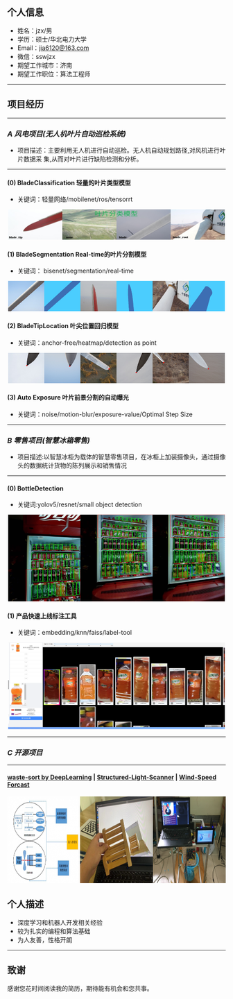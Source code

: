 ## 个人信息
- 姓名：jzx/男 
- 学历：硕士/华北电力大学
- Email：jia6120@163.com
- 微信：sswjzx
- 期望工作城市：济南
- 期望工作职位：算法工程师 

---

## 项目经历 

---    
### ***A 风电项目(无人机叶片自动巡检系统)***

- 项目描述：主要利用无人机进行自动巡检。无人机自动规划路径,对风机进行叶片数据采
集,从而对叶片进行缺陷检测和分析。

---  
#### **(0) BladeClassification 轻量的叶片类型模型**
- 关键词：轻量网络/mobilenet/ros/tensorrt 
<div align=center><img width="500" height="70" src="./images/blade_classification.jpg"/></div> 

#### **(1) BladeSegmentation Real-time的叶片分割模型**
- 关键词： bisenet/segmentation/real-time
<div align=center><img width="500" height="70" src="./images/blade_segmentation.png"/></div> 

#### **(2) BladeTipLocation 叶尖位置回归模型**
- 关键词：anchor-free/heatmap/detection as point
<div align=center><img width="500" height="70" src="./images/blade_tip_location.png"/></div> 

#### **(3) Auto Exposure 叶片前景分割的自动曝光**
- 关键词：noise/motion-blur/exposure-value/Optimal Step Size
---    

### ***B 零售项目(智慧冰箱零售)***

- 项目描述:以智慧冰柜为载体的智慧零售项目，在冰柜上加装摄像头，通过摄像头的数据统计货物的陈列展示和销售情况

---  
#### **(0) BottleDetection**

- 关键词:yolov5/resnet/small object detection

<div align=center><img width="500" height="200" src="./images/bottle_detection.png"/></div>

#### **(1) 产品快速上线标注工具**

- 关键词：embedding/knn/faiss/label-tool

<div align=center><img width="500" height="200" src="./images/labcluster.png"/></div>

---    

### ***C 开源项目***

--- 
#### **[waste-sort by DeepLearning](https://github.com/jzx-gooner/DL-wastesort)  |   [Structured-Light-Scanner](https://github.com/jzx-gooner/Structured-Light-Scanner) | [Wind-Speed Forcast](https://github.com/jzx-gooner/mypaper)**
<div align=center><img width="600" height="200" src="./images/open.png"/></div>



## 个人描述

- 深度学习和机器人开发相关经验
- 较为扎实的编程和算法基础
- 为人友善，性格开朗
      
---      
## 致谢
感谢您花时间阅读我的简历，期待能有机会和您共事。
